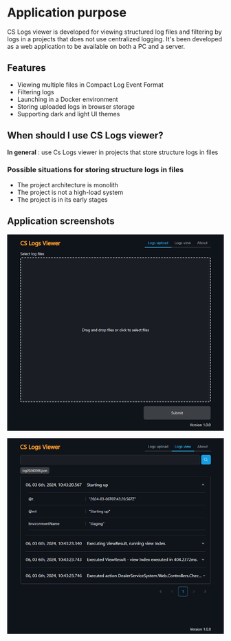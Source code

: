 # Application purpose
CS Logs viewer is developed for viewing structured log files and filtering by logs in a projects that does not use 
centralized logging.
It's been developed as a web application to be available on both a PC and a server. 

## Features
- Viewing multiple files in Compact Log Event Format
- Filtering logs
- Launching in a Docker environment
- Storing uploaded logs in browser storage
- Supporting dark and light UI themes

## When should I use CS Logs viewer?
**In general** : use Cs Logs viewer in projects that store structure logs in files

### Possible situations for storing structure logs in files
- The project architecture is monolith 
- The project is not a high-load system
- The project is in its early stages

## Application screenshots
![Screen1.png](img/Screen1.png)

![Screen2.png](img/Screen2.png)
